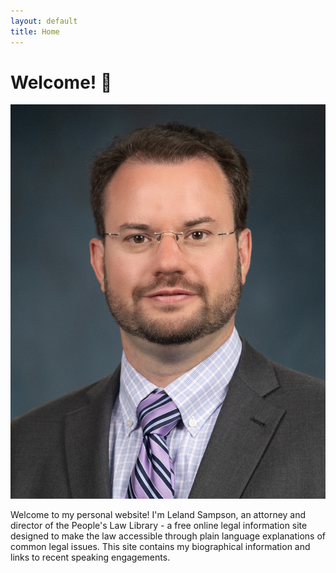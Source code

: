```yaml
---
layout: default
title: Home
---
```


# Welcome! 🎉

<img src="/images/sampson-headshot-small.jpg" alt="Leland Sampson headshot" class="profile-image">

Welcome to my personal website! I'm Leland Sampson, an attorney and director of the People's Law Library - a free online legal information site designed to make the law accessible through plain language explanations of common legal issues. This site contains my biographical information and links to recent speaking engagements.


